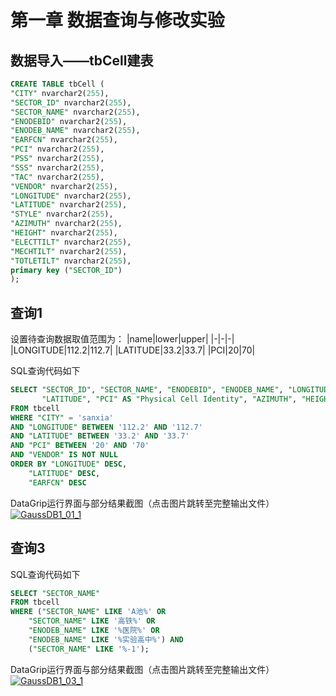 # 第一章 数据查询与修改实验

## 数据导入——tbCell建表

```sql
CREATE TABLE tbCell (
"CITY" nvarchar2(255),
"SECTOR_ID" nvarchar2(255),
"SECTOR_NAME" nvarchar2(255),
"ENODEBID" nvarchar2(255),
"ENODEB_NAME" nvarchar2(255),
"EARFCN" nvarchar2(255),
"PCI" nvarchar2(255),
"PSS" nvarchar2(255),
"SSS" nvarchar2(255),
"TAC" nvarchar2(255),
"VENDOR" nvarchar2(255),
"LONGITUDE" nvarchar2(255),
"LATITUDE" nvarchar2(255),
"STYLE" nvarchar2(255),
"AZIMUTH" nvarchar2(255),
"HEIGHT" nvarchar2(255),
"ELECTTILT" nvarchar2(255),
"MECHTILT" nvarchar2(255),
"TOTLETILT" nvarchar2(255),
primary key ("SECTOR_ID")
);
```


## 查询1

设置待查询数据取值范围为：
|name|lower|upper|
|-|-|-|
|LONGITUDE|112.2|112.7|
|LATITUDE|33.2|33.7|
|PCI|20|70|

SQL查询代码如下
```sql
SELECT "SECTOR_ID", "SECTOR_NAME", "ENODEBID", "ENODEB_NAME", "LONGITUDE",
       "LATITUDE", "PCI" AS "Physical Cell Identity", "AZIMUTH", "HEIGHT"
FROM tbcell
WHERE "CITY" = 'sanxia'
AND "LONGITUDE" BETWEEN '112.2' AND '112.7'
AND "LATITUDE" BETWEEN '33.2' AND '33.7'
AND "PCI" BETWEEN '20' AND '70'
AND "VENDOR" IS NOT NULL
ORDER BY "LONGITUDE" DESC,
    "LATITUDE" DESC,
    "EARFCN" DESC
```
DataGrip运行界面与部分结果截图（点击图片跳转至完整输出文件）
[![GaussDB1_01_1](https://github.com/Wang-Mingri/Pic/blob/main/GaussDB1_01_1.png)](https://github.com/Arete-FFF/DBS_examination/blob/main/GaussDB1_01.csv)


## 查询3

SQL查询代码如下
```sql
SELECT "SECTOR_NAME"
FROM tbcell
WHERE ("SECTOR_NAME" LIKE 'A池%' OR
    "SECTOR_NAME" LIKE '高铁%' OR
    "ENODEB_NAME" LIKE '%医院%' OR
    "ENODEB_NAME" LIKE '%实验高中%') AND
    ("SECTOR_NAME" LIKE '%-1');

```
DataGrip运行界面与部分结果截图（点击图片跳转至完整输出文件）
[![GaussDB1_03_1](https://github.com/Wang-Mingri/Pic/blob/main/GaussDB1_03_1.png)](https://github.com/Arete-FFF/DBS_examination/blob/main/GaussDB1_03.csv)